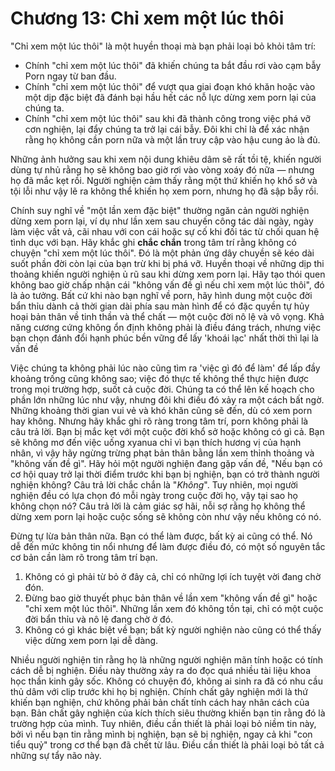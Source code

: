 # Chương 13: Chỉ xem một lúc thôi

"Chỉ xem một lúc thôi" là một huyền thoại mà bạn phải loại bỏ khỏi tâm trí:

* Chính "chỉ xem một lúc thôi" đã khiến chúng ta bắt đầu rơi vào cạm bẫy Porn ngay từ ban đầu.
* Chính "chỉ xem một lúc thôi" để vượt qua giai đoạn khó khăn hoặc vào một dịp đặc biệt đã đánh bại hầu hết các nỗ lực dừng xem porn lại của chúng ta.
* Chính "chỉ xem một lúc thôi" sau khi đã thành công trong việc phá vỡ cơn nghiện, lại đẩy chúng ta trở lại cái bẫy. Đôi khi chỉ là để xác nhận rằng họ không cần porn nữa và một lần truy cập vào hậu cung ảo là đủ.

Những ảnh hưởng sau khi xem nội dung khiêu dâm sẽ rất tồi tệ, khiến người dùng tự nhủ rằng họ sẽ không bao giờ rơi vào vòng xoáy đó nữa — nhưng họ đã mắc kẹt rồi. Người nghiện cảm thấy rằng một thứ khiến họ khổ sở và tội lỗi như vậy lẽ ra không thể khiến họ xem porn, nhưng họ đã sập bẫy rồi.

Chính suy nghĩ về "một lần xem đặc biệt" thường ngăn cản người nghiện dừng xem porn lại, ví dụ như lần xem sau chuyến công tác dài ngày, ngày làm việc vất vả, cãi nhau với con cái hoặc sự cố khi đối tác từ chối quan hệ tình dục với bạn. Hãy khắc ghi **chắc chắn** trong tâm trí rằng không có chuyện "chỉ xem một lúc thôi". Đó là một phản ứng dây chuyền sẽ kéo dài suốt phần đời còn lại của bạn trừ khi bị phá vỡ. Huyền thoại về những dịp thi thoảng khiến người nghiện ủ rũ sau khi dừng xem porn lại. Hãy tạo thói quen không bao giờ chấp nhận cái "không vấn đề gì nếu chỉ xem một lúc thôi", đó là ảo tưởng. Bất cứ khi nào bạn nghĩ về porn, hãy hình dung một cuộc đời bẩn thỉu dành cả thời gian dài phía sau màn hình để có đặc quyền tự hủy hoại bản thân về tinh thần và thể chất — một cuộc đời nô lệ và vô vọng. Khả năng cương cứng không ổn định không phải là điều đáng trách, nhưng việc bạn chọn đánh đổi hạnh phúc bền vững để lấy 'khoái lạc' nhất thời thì lại là vấn đề

Việc chúng ta không phải lúc nào cũng tìm ra 'việc gì đó để làm' để lấp đầy khoảng trống cũng không sao; việc đó thực tế không thể thực hiện được trong mọi trường hợp, suốt cả cuộc đời. Chúng ta có thể lên kế hoạch cho phần lớn những lúc như vậy, nhưng đôi khi điều đó xảy ra một cách bất ngờ. Những khoảng thời gian vui vẻ và khó khăn cũng sẽ đến, dù có xem porn hay không. Nhưng hãy khắc ghi rõ ràng trong tâm trí, porn không phải là câu trả lời. Bạn bị mắc kẹt với một cuộc đời khổ sở hoặc không có gì cả. Bạn sẽ không mơ đến việc uống xyanua chỉ vì bạn thích hương vị của hạnh nhân, vì vậy hãy ngừng trừng phạt bản thân bằng lần xem thỉnh thoảng và "không vấn đề gì". Hãy hỏi một người nghiện đang gặp vấn đề, "Nếu bạn có cơ hội quay trở lại thời điểm trước khi bạn bị nghiện, bạn có trở thành người nghiện không? Câu trả lời chắc chắn là "*Không*". Tuy nhiên, mọi người nghiện đều có lựa chọn đó mỗi ngày trong cuộc đời họ, vậy tại sao họ không chọn nó? Câu trả lời là cảm giác sợ hãi, nỗi sợ rằng họ không thể dừng xem porn lại hoặc cuộc sống sẽ không còn như vậy nếu không có nó.

Đừng tự lừa bản thân nữa. Bạn có thể làm được, bất kỳ ai cũng có thể. Nó dễ đến mức không tin nổi nhưng để làm được điều đó, có một số nguyên tắc cơ bản cần làm rõ trong tâm trí bạn.

1. Không có gì phải từ bỏ ở đây cả, chỉ có những lợi ích tuyệt vời đang chờ đón.
2. Đừng bao giờ thuyết phục bản thân về lần xem "không vấn đề gì" hoặc "chỉ xem một lúc thôi". Những lần xem đó không tồn tại, chỉ có một cuộc đời bẩn thỉu và nô lệ đang chờ ở đó.
3. Không có gì khác biệt về bạn; bất kỳ người nghiện nào cũng có thể thấy việc dừng xem porn lại dễ dàng.

Nhiều người nghiện tin rằng họ là những người nghiện mãn tính hoặc có tính cách dễ bị nghiện. Điều này thường xảy ra do đọc quá nhiều tài liệu khoa học thần kinh gây sốc. Không có chuyện đó, không ai sinh ra đã có nhu cầu thủ dâm với clip trước khi họ bị nghiện. Chính chất gây nghiện mới là thứ khiến bạn nghiện, chứ không phải bản chất tính cách hay nhân cách của bạn. Bản chất gây nghiện của kích thích siêu thường khiến bạn tin rằng đó là trường hợp của mình. Tuy nhiên, điều cần thiết là phải loại bỏ niềm tin này, bởi vì nếu bạn tin rằng mình bị nghiện, bạn sẽ bị nghiện, ngay cả khi "con tiểu quỷ" trong cơ thể bạn đã chết từ lâu. Điều cần thiết là phải loại bỏ tất cả những sự tẩy não này.